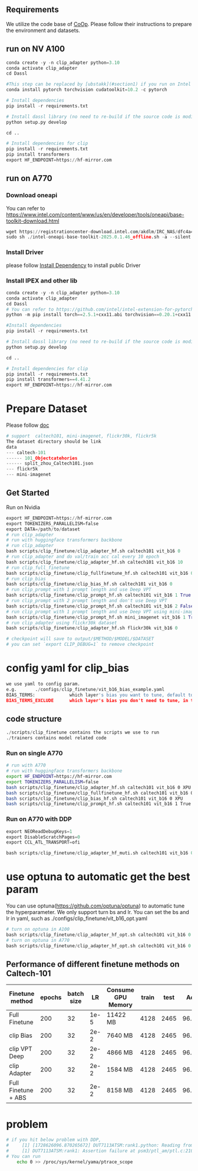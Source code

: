 ## Requirements

We utilize the code base of [CoOp](https://github.com/KaiyangZhou/CoOp). Please follow their instructions to prepare the environment and datasets.

## run on NV A100

```python
conda create -y -n clip_adapter python=3.10
conda activate clip_adapter
cd Dassl

#This step can be replaced by [ubstakk](#section1) if you run on Intel Arc 770
conda install pytorch torchvision cudatoolkit=10.2 -c pytorch

# Install dependencies
pip install -r requirements.txt

# Install dassl library (no need to re-build if the source code is modified)
python setup.py develop

cd ..

# Install dependencies for clip
pip install -r requirements.txt
pip install transformers
export HF_ENDPOINT=https://hf-mirror.com
```

## run on A770

### Download oneapi

You can refer to https://www.intel.com/content/www/us/en/developer/tools/oneapi/base-toolkit-download.html

```python
wget https://registrationcenter-download.intel.com/akdlm/IRC_NAS/dfc4a434-838c-4450-a6fe-2fa903b75aa7/intel-oneapi-base-toolkit-2025.0.1.46_offline.sh
sudo sh ./intel-oneapi-base-toolkit-2025.0.1.46_offline.sh -a --silent --cli --eula accept
```

### Install Driver

please follow [Install Dependency](./doc/install_dependency.md) to install public Driver

### Install IPEX and other lib

```python
conda create -y -n clip_adapter python=3.10
conda activate clip_adapter
cd Dassl
# You can refer to https://github.com/intel/intel-extension-for-pytorch for latest command
python -m pip install torch==2.5.1+cxx11.abi torchvision==0.20.1+cxx11.abi torchaudio==2.5.1+cxx11.abi intel-extension-for-pytorch==2.5.10+xpu oneccl_bind_pt==2.5.0+xpu --extra-index-url https://pytorch-extension.intel.com/release-whl/stable/xpu/us/
```

```python
#Install dependencies
pip install -r requirements.txt

# Install dassl library (no need to re-build if the source code is modified)
python setup.py develop

cd ..

# Install dependencies for clip
pip install -r requirements.txt
pip install transformers==4.41.2
export HF_ENDPOINT=https://hf-mirror.com
```

# Prepare Dataset

Please follow [doc](./doc/Prepare_dataset.md)

```python
# support  caltech101, mini-imagenet, flickr30k, flickr5k
The dataset directory should be link
data
--- caltech-101
------ 101_Objectcatehories
------ split_zhou_Caltech101.json
--- flickr5k
--- mini-imagenet
```

## Get Started

Run on Nvidia

```python
export HF_ENDPOINT=https://hf-mirror.com
export TOKENIZERS_PARALLELISM=false
export DATA=/path/to/dataset
# run clip_adapter
# run with huggingface transformers backbone
# run clip_adapter
bash scripts/clip_finetune/clip_adapter_hf.sh caltech101 vit_b16 0
# run clip_adapter and do val/train acc cal every 10 epoch
bash scripts/clip_finetune/clip_adapter_hf.sh caltech101 vit_b16 10
# run clip_full_finetune
bash scripts/clip_finetune/clip_fullfinetune_hf.sh caltech101 vit_b16 0
# run clip_bias
bash scripts/clip_finetune/clip_bias_hf.sh caltech101 vit_b16 0
# run clip_prompt with 1 prompt length and use Deep VPT
bash scripts/clip_finetune/clip_prompt_hf.sh caltech101 vit_b16 1 True 0
# run clip_prompt with 2 prompt length and don't use Deep VPT
bash scripts/clip_finetune/clip_prompt_hf.sh caltech101 vit_b16 2 False 0
# run clip_prompt with 1 prompt length and use Deep VPT using mini-imagenet dataset
bash scripts/clip_finetune/clip_prompt_hf.sh mini_imagenet vit_b16 1 True 0
# run clip_adapter using flickr30k dataset
bash scripts/clip_finetune/clip_adapter_hf.sh flickr30k vit_b16 0

# checkpoint will save to output/$METHOD/$MODEL/$DATASET
# you can set `export CLIP_DEBUG=1` to remove checkpoint
```

# config yaml for clip_bias

```python
we use yaml to config param.
e.g.       ./configs/clip_finetune/vit_b16_bias_example.yaml
BIAS_TERMS:             which layer's bias you want to tune, default to tune all bias layer, in this config we tune the layer with attn or mlp in name
BIAS_TERMS_EXCLUDE      which layer's bias you don't need to tune, in this config we don't tune text_encoder
```

## code structure

```python
./scripts/clip_finetune contains the scripts we use to run
./trainers contains model related code
```

### Run on single A770

```bash
# run with A770
# run with huggingface transformers backbone
export HF_ENDPOINT=https://hf-mirror.com
export TOKENIZERS_PARALLELISM=false
bash scripts/clip_finetune/clip_adapter_hf.sh caltech101 vit_b16 0 XPU
bash scripts/clip_finetune/clip_fullfinetune_hf.sh caltech101 vit_b16 0 XPU
bash scripts/clip_finetune/clip_bias_hf.sh caltech101 vit_b16 0 XPU
bash scripts/clip_finetune/clip_prompt_hf.sh caltech101 vit_b16 1 True 0 XPU

```

### Run on A770 with DDP

```python
export NEOReadDebugKeys=1
export DisableScratchPages=0
export CCL_ATL_TRANSPORT=ofi

bash scripts/clip_finetune/clip_adapter_hf_muti.sh caltech101 vit_b16 0 XPU
```

# use optuna to automatic get the best param

You can use optuna(https://github.com/optuna/optuna) to automatic tune the hyperparameter.
We only support turn bs and lr.
You can set the bs and lr in yaml, such as ./configs/clip_finetune/vit_b16_opt.yaml

```python
# turn on optuna in A100
bash scripts/clip_finetune/clip_adapter_hf_opt.sh caltech101 vit_b16 0 cuda 1
# turn on optuna in A770
bash scripts/clip_finetune/clip_adapter_hf_opt.sh caltech101 vit_b16 0 XPU 1
```

## Performance of different finetune methods on Caltech-101

| Finetune method     | epochs | batch size | LR   | Consume GPU Memory | train | test | Acc   | Consume Time |
| ------------------- | ------ | ---------- | ---- | ------------------ | ----- | ---- | ----- | ------------ |
| Full Finetune       | 200    | 32         | 1e-5 | 11422 MB           | 4128  | 2465 | 96.9% | 311.75 Min   |
| clip Bias           | 200    | 32         | 2e-2 | 7640 MB            | 4128  | 2465 | 96.4% | 224.03 Min   |
| clip VPT Deep       | 200    | 32         | 2e-2 | 4866 MB            | 4128  | 2465 | 96.7% | 172 Min      |
| clip Adapter        | 200    | 32         | 2e-2 | 1584 MB            | 4128  | 2465 | 96.3% | 95.46 Min    |
| Full Finetune + ABS | 200    | 32         | 2e-2 | 8158 MB            | 4128  | 2465 | 96.5% | 110.08 Min   |

# problem

```bash
# if you hit below problem with DDP,
#     [1] [1728626096.870265672] DUT7113ATSM:rank1.python: Reading from remote process' memory failed. Disabling CMA support
#     [1] DUT7113ATSM:rank1: Assertion failure at psm3/ptl_am/ptl.c:210: nbytes == req->req_data.recv_msglen
# You can run
    echo 0 >> /proc/sys/kernel/yama/ptrace_scope
```

